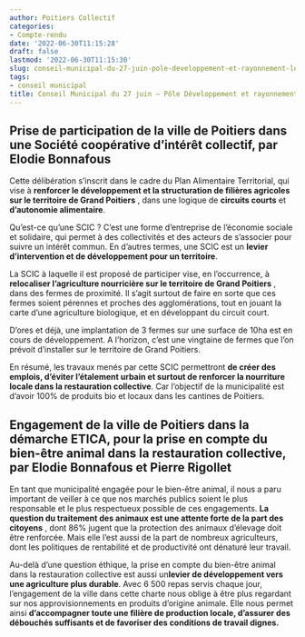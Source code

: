 ```yaml
---
author: Poitiers Collectif
categories:
- Compte-rendu
date: '2022-06-30T11:15:28'
draft: false
lastmod: '2022-06-30T11:15:30'
slug: conseil-municipal-du-27-juin-pole-developpement-et-rayonnement-local
tags:
- conseil municipal
title: Conseil Municipal du 27 juin – Pôle Développement et rayonnement local
---
```


## **Prise de participation de la ville de Poitiers dans une Société coopérative d’intérêt collectif, par Elodie Bonnafous**

Cette délibération s’inscrit dans le cadre du Plan Alimentaire Territorial, qui vise à **renforcer le développement et la structuration de filières agricoles sur le territoire de Grand Poitiers** , dans une logique de **circuits courts** et **d’autonomie alimentaire**.

Qu’est-ce qu’une SCIC ? C’est une forme d’entreprise de l’économie sociale et solidaire, qui permet à des collectivités et des acteurs de s’associer pour suivre un intérêt commun. En d’autres termes, une SCIC est un **levier d’intervention et de développement pour un territoire**.

La SCIC à laquelle il est proposé de participer vise, en l’occurrence, à **relocaliser l’agriculture nourricière sur le territoire de Grand Poitiers** , dans des fermes de proximité. Il s’agit surtout de faire en sorte que ces fermes soient pérennes et proches des agglomérations, tout en jouant la carte d’une agriculture biologique, et en développant du circuit court.

D’ores et déjà, une implantation de 3 fermes sur une surface de 10ha est en cours de développement. A l’horizon, c’est une vingtaine de fermes que l’on prévoit d’installer sur le territoire de Grand Poitiers.

En résumé, les travaux menés par cette SCIC permettront **de créer des emplois, d’éviter l’étalement urbain et surtout de renforcer la nourriture locale dans la restauration collective**. Car l’objectif de la municipalité est d’avoir 100% de produits bio et locaux dans les cantines de Poitiers.

## **Engagement de la ville de Poitiers dans la démarche ETICA, pour la prise en compte du bien-être animal dans la restauration collective, par Elodie Bonnafous et Pierre Rigollet**

En tant que municipalité engagée pour le bien-être animal, il nous a paru important de veiller à ce que nos marchés publics soient le plus responsable et le plus respectueux possible de ces engagements. **La question du traitement des animaux est une attente forte de la part des citoyens** , dont 86% jugent que la protection des animaux d’élevage doit être renforcée. Mais elle l’est aussi de la part de nombreux agriculteurs, dont les politiques de rentabilité et de productivité ont dénaturé leur travail.

Au-delà d’une question éthique, la prise en compte du bien-être animal dans la restauration collective est aussi un**levier de développement vers une agriculture plus durable**. Avec 6 500 repas servis chaque jour, l’engagement de la ville dans cette charte nous oblige à être plus regardant sur nos approvisionnements en produits d’origine animale. Elle nous permet ainsi **d’accompagner toute une filière de production locale, d’assurer des débouchés suffisants et de favoriser des conditions de travail dignes.**
